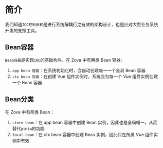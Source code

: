 # 简介

我们知道`IOC控制反转`是进行系统解耦行之有效的架构设计，也是应对大型业务系统开发的支撑工具。

## Bean容器

`Bean容器`是实现`IOC`的基础构件，在 Zova 中有两类 Bean 容器:

1. `app bean 容器`：在系统初始化时，会自动创建唯一一个全局 Bean 容器
2. `ctx bean 容器`：在创建 Vue 组件实例时，系统会为每一个 Vue 组件实例创建一个 Bean 容器

## Bean分类

在 Zova 中有两类 Bean：

1. `store bean`：在 app bean 容器中创建 Bean 实例，因此也是全局唯一，从而替代`pinia`的功能
2. `local bean`：在 ctx bean 容器中创建 Bean 实例，因此只在所属 Vue 组件实例中有效

